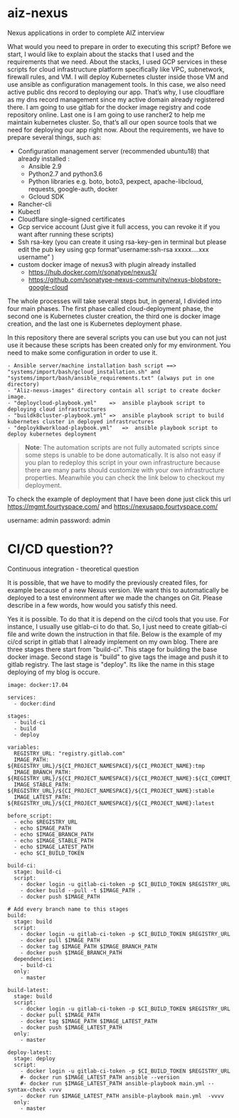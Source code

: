 # aiz-nexus

Nexus applications in order to complete AIZ interview

What would you need to prepare in order to executing this script? Before we start, I would like to explain about the stacks that I used and the requirements that we need. About the stacks, I used GCP services in these scripts for cloud infrastructure platform specifically like VPC, subnetwork, firewall rules, and VM. I will deploy Kubernetes cluster inside those VM and use ansible as configuration management tools. In this case, we also need active public dns record to deploying our app. That’s why, I use cloudflare as my dns record management since my active domain already registered there. I am going to use gitlab for the docker image registry and code repository online. Last one is I am going to use rancher2 to help me maintain kubernetes cluster. So, that’s all our open source tools that we need for deploying our app right now.
About the requirements, we have to prepare several things, such as:
-  Configuration management server (recommended ubuntu18) that already installed :
    - Ansible 2.9
    - Python2.7 and python3.6
    - Python libraries e.g. boto, boto3, pexpect, apache-libcloud, requests, google-auth, docker
    - Gcloud SDK
- Rancher-cli
- Kubectl
- Cloudflare single-signed certificates
- Gcp service account (Just give it full access, you can revoke it if you want after running these scripts)
- Ssh rsa-key (you can create it using rsa-key-gen in terminal but please edit the pub key using gcp format“username:ssh-rsa xxxxx….xxx username” )
- custom docker image of nexus3 with plugin already installed
    - https://hub.docker.com/r/sonatype/nexus3/
    - https://github.com/sonatype-nexus-community/nexus-blobstore-google-cloud


The whole processes will take several steps but, in general, I divided into four main phases. The first phase called cloud-deployment phase, the second one is Kubernetes cluster creation, the third one is docker image creation, and the last one is Kubernetes deployment phase. 

In this repository there are several scripts you can use but you can not just use it because these scripts has been created only for my environment. You need to make some configuration in order to use it.

    - Ansible server/machine installation bash script ==> "systems/import/bash/gcloud_installation.sh" and "systems/import/bash/ansible_requirements.txt" (always put in one directory)
    - "Aliz-nexus-images" directory contain all script to create docker image.
    - "deploycloud-playbook.yml"    =>  ansible playbook script to deploying cloud infrastructures
    - "buildk8cluster-playbook.yml" =>  ansible playbook script to build kubernetes cluster in deployed infrastructures
    - "deployk8workload-playbook.yml"   =>  ansible playbook script to deploy kubernetes deployment



> **Note**: The automation scripts are not fully automated scripts since some steps is unable to be done automatically. It is also not easy if you plan to redeploy this script in your own infrastructure because there are many parts should customize with your own infrastructure properties. Meanwhile you can check the link below to checkout my deployment.

To check the example of deployment that I have been done just click this url https://mgmt.fourtyspace.com/ and https://nexusapp.fourtyspace.com/

username: admin password: admin



# CI/CD question??

Continuous integration - theoretical question

It is possible, that we have to modify the previously created files, for example because of a new Nexus version. We want this to automatically be deployed to a test environment after we made the changes on Git. 
Please describe in a few words, how would you satisfy this need.

Yes it is possible. To do that it is depend on the ci/cd tools that you use. For instance, I usually use gitlab-ci to do that. So, I just need to create gitlab-ci file and write down the instruction in that file. Below is the example of my ci/cd script in gitlab that I already implement on my own blog. There are three stages there start from "build-ci". This stage for building the base docker image. Second stage is "build" to give tags the image and push it to gitlab registry. The last stage is "deploy". Its like the name in this stage deploying of my blog is occure.

```
image: docker:17.04

services:
  - docker:dind

stages:
  - build-ci
  - build
  - deploy

variables:
  REGISTRY_URL: "registry.gitlab.com"
  IMAGE_PATH: ${REGISTRY_URL}/${CI_PROJECT_NAMESPACE}/${CI_PROJECT_NAME}:tmp
  IMAGE_BRANCH_PATH: ${REGISTRY_URL}/${CI_PROJECT_NAMESPACE}/${CI_PROJECT_NAME}:${CI_COMMIT_REF_NAME}_${CI_COMMIT_BEFORE_SHA}
  IMAGE_STABLE_PATH: ${REGISTRY_URL}/${CI_PROJECT_NAMESPACE}/${CI_PROJECT_NAME}:stable
  IMAGE_LATEST_PATH: ${REGISTRY_URL}/${CI_PROJECT_NAMESPACE}/${CI_PROJECT_NAME}:latest

before_script:
  - echo $REGISTRY_URL
  - echo $IMAGE_PATH
  - echo $IMAGE_BRANCH_PATH
  - echo $IMAGE_STABLE_PATH
  - echo $IMAGE_LATEST_PATH
  - echo $CI_BUILD_TOKEN

build-ci:
  stage: build-ci
  script:
    - docker login -u gitlab-ci-token -p $CI_BUILD_TOKEN $REGISTRY_URL
    - docker build --pull -t $IMAGE_PATH .
    - docker push $IMAGE_PATH

# Add every branch name to this stages
build:
  stage: build
  script:
    - docker login -u gitlab-ci-token -p $CI_BUILD_TOKEN $REGISTRY_URL
    - docker pull $IMAGE_PATH
    - docker tag $IMAGE_PATH $IMAGE_BRANCH_PATH
    - docker push $IMAGE_BRANCH_PATH
  dependencies:
    - build-ci
  only:
    - master

build-latest:
  stage: build
  script:
    - docker login -u gitlab-ci-token -p $CI_BUILD_TOKEN $REGISTRY_URL
    - docker pull $IMAGE_PATH
    - docker tag $IMAGE_PATH $IMAGE_LATEST_PATH
    - docker push $IMAGE_LATEST_PATH
  only:
    - master

deploy-latest:
  stage: deploy
  script:
    - docker login -u gitlab-ci-token -p $CI_BUILD_TOKEN $REGISTRY_URL
    #- docker run $IMAGE_LATEST_PATH ansible --version
    #- docker run $IMAGE_LATEST_PATH ansible-playbook main.yml --syntax-check -vvv
    - docker run $IMAGE_LATEST_PATH ansible-playbook main.yml  -vvvv
  only:
    - master


```
 
